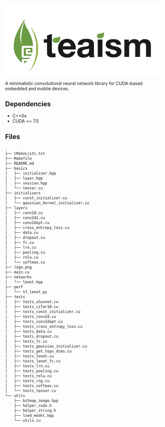 <!-- ![Teaism](logo.png "Teaism") -->

<img src="logo.png" width="700">
<!-- <img src="logo.png" height="42" width="42"> -->

A minimalistic convolutional neural network library for CUDA-based embedded and mobile devices.

## Dependencies

- C++0x
- CUDA >= 7.5

## Files
```
.
├── CMakeLists.txt
├── Makefile
├── README.md
├── basics
│   ├── initializer.hpp
│   ├── layer.hpp
│   ├── session.hpp
│   └── tensor.cu
├── initializers
│   ├── const_initializer.cu
│   └── gaussian_kernel_initializer.cu
├── layers
│   ├── conv2d.cu
│   ├── conv2d1.cu
│   ├── conv2dopt.cu
│   ├── cross_entropy_loss.cu
│   ├── data.cu
│   ├── dropout.cu
│   ├── fc.cu
│   ├── lrn.cu
│   ├── pooling.cu
│   ├── relu.cu
│   └── softmax.cu
├── logo.png
├── main.cu
├── networks
│   └── lenet.hpp
├── perf
│   └── tf_lenet.py
├── tests
│   ├── tests_alexnet.cu
│   ├── tests_cifar10.cu
│   ├── tests_const_initializer.cu
│   ├── tests_conv2d.cu
│   ├── tests_conv2dopt.cu
│   ├── tests_cross_entropy_loss.cu
│   ├── tests_data.cu
│   ├── tests_dropout.cu
│   ├── tests_fc.cu
│   ├── tests_gaussian_initializer.cu
│   ├── tests_get_tops_dims.cu
│   ├── tests_lenet.cu
│   ├── tests_lenet_fc.cu
│   ├── tests_lrn.cu
│   ├── tests_pooling.cu
│   ├── tests_relu.cu
│   ├── tests_rng.cu
│   ├── tests_softmax.cu
│   └── tests_tensor.cu
└── utils
    ├── bitmap_image.hpp
    ├── helper_cuda.h
    ├── helper_string.h
    ├── load_model.hpp
    └── utils.cu
```
